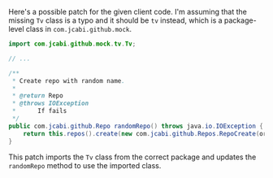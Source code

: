 Here's a possible patch for the given client code. I'm assuming that the missing `Tv` class is a typo and it should be `tv` instead, which is a package-level class in `com.jcabi.github.mock`.

```java
import com.jcabi.github.mock.tv.Tv;

// ...

/**
 * Create repo with random name.
 *
 * @return Repo
 * @throws IOException
 * 		If fails
 */
public com.jcabi.github.Repo randomRepo() throws java.io.IOException {
    return this.repos().create(new com.jcabi.github.Repos.RepoCreate(org.apache.commons.lang3.RandomStringUtils.randomAlphanumeric(tv.Tv.TWENTY), true));
}
```

This patch imports the `Tv` class from the correct package and updates the `randomRepo` method to use the imported class.
